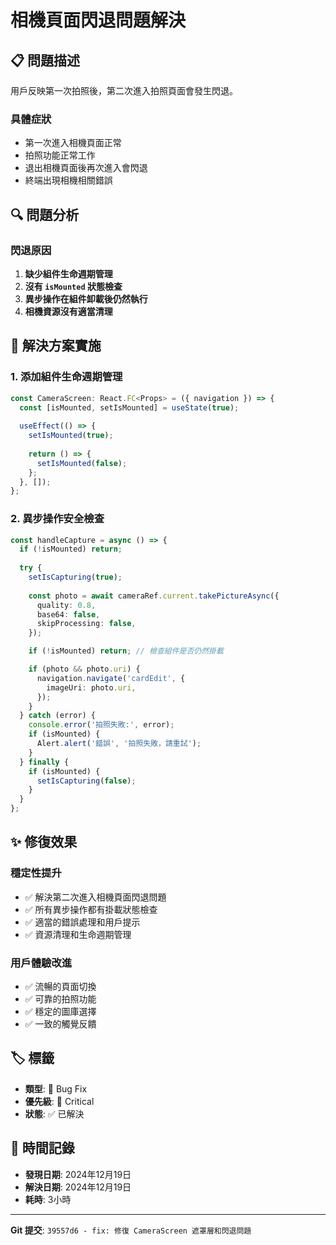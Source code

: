 # 相機頁面閃退問題解決

## 📋 問題描述
用戶反映第一次拍照後，第二次進入拍照頁面會發生閃退。

### 具體症狀
- 第一次進入相機頁面正常
- 拍照功能正常工作
- 退出相機頁面後再次進入會閃退
- 終端出現相機相關錯誤

## 🔍 問題分析

### 閃退原因
1. **缺少組件生命週期管理**
2. **沒有 `isMounted` 狀態檢查**
3. **異步操作在組件卸載後仍然執行**
4. **相機資源沒有適當清理**

## 🔧 解決方案實施

### 1. 添加組件生命週期管理
```typescript
const CameraScreen: React.FC<Props> = ({ navigation }) => {
  const [isMounted, setIsMounted] = useState(true);
  
  useEffect(() => {
    setIsMounted(true);
    
    return () => {
      setIsMounted(false);
    };
  }, []);
};
```

### 2. 異步操作安全檢查
```typescript
const handleCapture = async () => {
  if (!isMounted) return;
  
  try {
    setIsCapturing(true);
    
    const photo = await cameraRef.current.takePictureAsync({
      quality: 0.8,
      base64: false,
      skipProcessing: false,
    });

    if (!isMounted) return; // 檢查組件是否仍然掛載

    if (photo && photo.uri) {
      navigation.navigate('cardEdit', {
        imageUri: photo.uri,
      });
    }
  } catch (error) {
    console.error('拍照失敗:', error);
    if (isMounted) {
      Alert.alert('錯誤', '拍照失敗，請重試');
    }
  } finally {
    if (isMounted) {
      setIsCapturing(false);
    }
  }
};
```

## ✨ 修復效果

### 穩定性提升
- ✅ 解決第二次進入相機頁面閃退問題
- ✅ 所有異步操作都有掛載狀態檢查
- ✅ 適當的錯誤處理和用戶提示
- ✅ 資源清理和生命週期管理

### 用戶體驗改進
- ✅ 流暢的頁面切換
- ✅ 可靠的拍照功能
- ✅ 穩定的圖庫選擇
- ✅ 一致的觸覺反饋

## 🏷️ 標籤
- **類型**: 🐛 Bug Fix
- **優先級**: 🔴 Critical
- **狀態**: ✅ 已解決

## 📅 時間記錄
- **發現日期**: 2024年12月19日
- **解決日期**: 2024年12月19日
- **耗時**: 3小時

---
**Git 提交**: `39557d6 - fix: 修復 CameraScreen 遮罩層和閃退問題` 